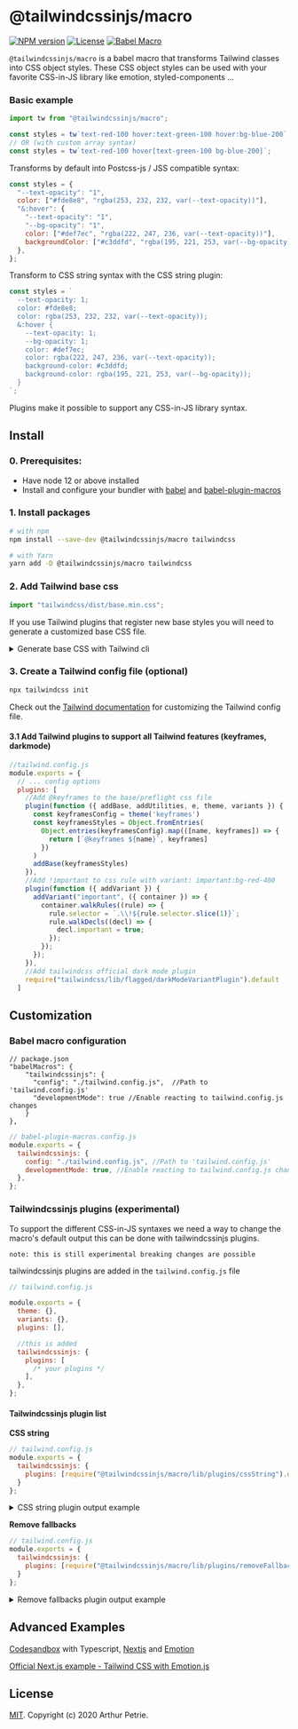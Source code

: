 # @tailwindcssinjs/macro

[![NPM version](https://badgen.net/npm/v/@tailwindcssinjs/macro)](https://www.npmjs.com/package/@tailwindcssinjs/macro)
[![License](https://badgen.net/npm/license/@tailwindcssinjs/macro)](https://www.npmjs.com/package/@tailwindcssinjs/macro)
[![Babel Macro](https://img.shields.io/badge/babel--macro-%F0%9F%8E%A3-f5da55.svg?style=flat-square)](https://github.com/kentcdodds/babel-plugin-macros)

`@tailwindcssinjs/macro` is a babel macro that transforms Tailwind classes into CSS object styles. These CSS object styles can be used with your favorite CSS-in-JS library like emotion, styled-components ...

### Basic example

```js
import tw from "@tailwindcssinjs/macro";

const styles = tw`text-red-100 hover:text-green-100 hover:bg-blue-200`;
// OR (with custom array syntax)
const styles = tw`text-red-100 hover[text-green-100 bg-blue-200]`;
```

Transforms by default into Postcss-js / JSS compatible syntax:

```js
const styles = {
  "--text-opacity": "1",
  color: ["#fde8e8", "rgba(253, 232, 232, var(--text-opacity))"],
  "&:hover": {
    "--text-opacity": "1",
    "--bg-opacity": "1",
    color: ["#def7ec", "rgba(222, 247, 236, var(--text-opacity))"],
    backgroundColor: ["#c3ddfd", "rgba(195, 221, 253, var(--bg-opacity))"],
  },
};
```

Transform to CSS string syntax with the CSS string plugin:

```js
const styles = `
  --text-opacity: 1;
  color: #fde8e8;
  color: rgba(253, 232, 232, var(--text-opacity));
  &:hover {
    --text-opacity: 1;
    --bg-opacity: 1;
    color: #def7ec;
    color: rgba(222, 247, 236, var(--text-opacity));
    background-color: #c3ddfd;
    background-color: rgba(195, 221, 253, var(--bg-opacity));
  }
`;
```

Plugins make it possible to support any CSS-in-JS library syntax.

## Install

### 0. Prerequisites:

- Have node 12 or above installed
- Install and configure your bundler with [babel](https://github.com/babel/babel) and [babel-plugin-macros](https://github.com/kentcdodds/babel-plugin-macros)

### 1. Install packages

```bash
# with npm
npm install --save-dev @tailwindcssinjs/macro tailwindcss

# with Yarn
yarn add -D @tailwindcssinjs/macro tailwindcss
```

### 2. Add Tailwind base css

```js
import "tailwindcss/dist/base.min.css";
```

If you use Tailwind plugins that register new base styles you will need to generate a customized base CSS file.

<details>
  <summary>Generate base CSS with Tailwind cli</summary>

#### 2.1 Create a tailwind.base.css file

```css
/* tailwind.base.css */
@tailwind base;
```

#### 2.2 Using Tailwind CLI

```bash
# Use the `npx tailwindcss help build` command to learn more about the various CLI options.
npx tailwindcss build tailwind.base.css -o base.css
```

**Tip:** add this command to your package.json scripts section

#### 2.3 Import base.css

```js
import "base.css";
```

</details>

### 3. Create a Tailwind config file (optional)

```bash
npx tailwindcss init
```

Check out the [Tailwind documentation](https://tailwindcss.com/docs/configuration) for customizing the Tailwind config file.

#### 3.1 Add Tailwind plugins to support all Tailwind features (keyframes, darkmode)

```javascript
//tailwind.config.js
module.exports = {
  // ... config options
  plugins: [
    //Add @keyframes to the base/preflight css file
    plugin(function ({ addBase, addUtilities, e, theme, variants }) {
      const keyframesConfig = theme('keyframes')
      const keyframesStyles = Object.fromEntries(
        Object.entries(keyframesConfig).map(([name, keyframes]) => {
          return [`@keyframes ${name}`, keyframes]
        })
      )
      addBase(keyframesStyles)
    }),
    //Add !important to css rule with variant: important:bg-red-400
    plugin(function ({ addVariant }) {
      addVariant("important", ({ container }) => {
        container.walkRules((rule) => {
          rule.selector = `.\\!${rule.selector.slice(1)}`;
          rule.walkDecls((decl) => {
            decl.important = true;
          });
        });
      });
    }),
    //Add tailwindcss official dark mode plugin
    require("tailwindcss/lib/flagged/darkModeVariantPlugin").default
  ]
```

## Customization

### Babel macro configuration

```jsonc
// package.json
"babelMacros": {
    "tailwindcssinjs": {
      "config": "./tailwind.config.js",  //Path to 'tailwind.config.js'
      "developmentMode": true //Enable reacting to tailwind.config.js changes
    }
},
```

```js
// babel-plugin-macros.config.js
module.exports = {
  tailwindcssinjs: {
    config: "./tailwind.config.js", //Path to 'tailwind.config.js'
    developmentMode: true, //Enable reacting to tailwind.config.js changes
  },
};
```

### Tailwindcssinjs plugins (experimental)

To support the different CSS-in-JS syntaxes we need a way to change the macro's default output this can be done with tailwindcssinjs plugins.

`note: this is still experimental breaking changes are possible`

tailwindcssinjs plugins are added in the `tailwind.config.js` file

```js
// tailwind.config.js

module.exports = {
  theme: {},
  variants: {},
  plugins: [],

  //this is added
  tailwindcssinjs: {
    plugins: [
      /* your plugins */
    ],
  },
};
```

#### Tailwindcssinjs plugin list

**CSS string**

```js
// tailwind.config.js
module.exports = {
  tailwindcssinjs: {
    plugins: [require("@tailwindcssinjs/macro/lib/plugins/cssString").default];
  }
};
```

<details>
  <summary>CSS string plugin output example</summary>

Default

```js
const styles = {
  "--text-opacity": "1",
  color: ["#fde8e8", "rgba(253, 232, 232, var(--text-opacity))"],
  "&:hover": {
    "--text-opacity": "1",
    "--bg-opacity": "1",
    color: ["#def7ec", "rgba(222, 247, 236, var(--text-opacity))"],
    backgroundColor: ["#c3ddfd", "rgba(195, 221, 253, var(--bg-opacity))"],
  },
};
```

With CSS string plugin

```js
const styles = `
  --text-opacity: 1;
  color: #fde8e8;
  color: rgba(253, 232, 232, var(--text-opacity));
  &:hover {
    --text-opacity: 1;
    --bg-opacity: 1;
    color: #def7ec;
    color: rgba(222, 247, 236, var(--text-opacity));
    background-color: #c3ddfd;
    background-color: rgba(195, 221, 253, var(--bg-opacity));
  }
`;
```

</details>

**Remove fallbacks**

```js
// tailwind.config.js
module.exports = {
  tailwindcssinjs: {
    plugins: [require("@tailwindcssinjs/macro/lib/plugins/removeFallbacks").default];
  }
};
```

<details>
  <summary>Remove fallbacks plugin output example</summary>
Default

```js
const styles = {
  "--text-opacity": "1",
  color: ["#fde8e8", "rgba(253, 232, 232, var(--text-opacity))"],
  "&:hover": {
    "--text-opacity": "1",
    "--bg-opacity": "1",
    color: ["#def7ec", "rgba(222, 247, 236, var(--text-opacity))"],
    backgroundColor: ["#c3ddfd", "rgba(195, 221, 253, var(--bg-opacity))"],
  },
};
```

With remove fallbacks plugin

```js
const styles = {
  "--text-opacity": "1",
  color: "rgba(253, 232, 232, var(--text-opacity))",
  "&:hover": {
    "--text-opacity": "1",
    "--bg-opacity": "1",
    color: "rgba(222, 247, 236, var(--text-opacity))",
    backgroundColor: "rgba(195, 221, 253, var(--bg-opacity))",
  },
};
```

</details>

####

## Advanced Examples

[Codesandbox](https://codesandbox.io/s/tailwindcssinjsmacro-simple-example-nzyu8?file=/pages/index.tsx) with Typescript, [Nextjs](https://nextjs.org/) and [Emotion](https://emotion.sh/docs/introduction)

[Official Next.js example - Tailwind CSS with Emotion.js](https://github.com/zeit/next.js/tree/canary/examples/with-tailwindcss-emotion)

## License

[MIT](LICENSE). Copyright (c) 2020 Arthur Petrie.
